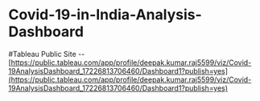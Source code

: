 # Covid-19-in-India-Analysis-Dashboard

#Tableau Public Site 
-- [https://public.tableau.com/app/profile/deepak.kumar.raj5599/viz/Covid-19AnalysisDashboard_17226813706460/Dashboard1?publish=yes](https://public.tableau.com/app/profile/deepak.kumar.raj5599/viz/Covid-19AnalysisDashboard_17226813706460/Dashboard1?publish=yes)
